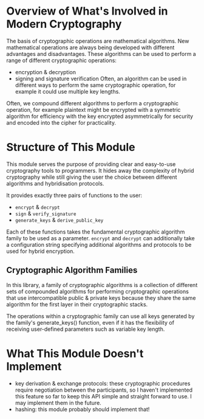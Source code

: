 # Overview of What's Involved in Modern Cryptography
The basis of cryptographic operations are mathematical algorithms.
New mathematical operations are always being developed with different advantages and disadvantages.
These algorithms can be used to perform a range of different cryptographic operations:
  - encryption & decryption
  - signing and signature verification
Often, an algorithm can be used in different ways to perform the same cryptographic operation, for example it could use multiple key lengths.

Often, we compound different algorithms to perform a cryptographic operation, for example plaintext might be encrypted with a symmetric algorithm for efficiency with the key encrypted asymmetrically for security and encoded into the cipher for practicality.

# Structure of This Module
This module serves the purpose of providing clear and easy-to-use cryptography tools to programmers.
It hides away the complexity of hybrid cryptography while still giving the user the choice between different algorithms and hybridisation protocols.

It provides exactly three pairs of functions to the user:
- `encrypt` & `decrypt`
- `sign` & `verify_signature`
- `generate_keys` & `derive_public_key`

Each of these functions takes the fundamental cryptographic algorithm family to be used as a parameter.
`encrypt` and `decrypt` can additionally take a configuration string specifying additional algorithms and protocols to be used for hybrid encryption.

## Cryptographic Algorithm Families
In this library, a family of cryptographic algorithms is a collection of different sets of compounded algorithms for performing cryptographic operations that use intercompatible public & private keys because they share the same algorithm for the first layer in their cryptographic stacks.

The operations within a cryptographic family can use all keys generated by the family's generate_keys() function, even if it has the flexibility of receiving user-defined parameters such as variable key length.

# What This Module Doesn't Implement
- key derivation & exchange protocols: these cryptographic procedures require negotiation between the participants, so I haven't implemented this feature so far to keep this API simple and straight forward to use. I may implement them in the future.
- hashing: this module probably should implement that!

